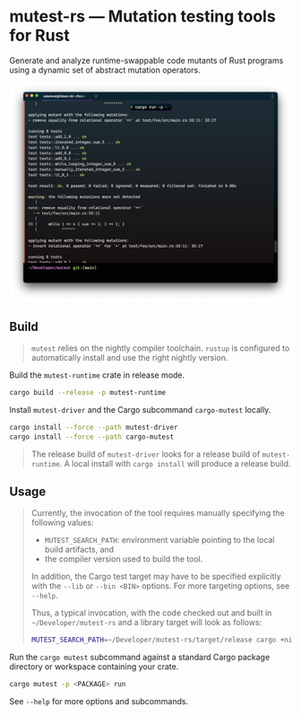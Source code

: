 # mutest-rs &mdash; Mutation testing tools for Rust

Generate and analyze runtime-swappable code mutants of Rust programs using a dynamic set of abstract mutation operators.

![Output of mutest](docs/res/output.png)

## Build

> `mutest` relies on the nightly compiler toolchain. `rustup` is configured to automatically install and use the right nightly version.

Build the `mutest-runtime` crate in release mode.

```sh
cargo build --release -p mutest-runtime
```

Install `mutest-driver` and the Cargo subcommand `cargo-mutest` locally.

```sh
cargo install --force --path mutest-driver
cargo install --force --path cargo-mutest
```

> The release build of `mutest-driver` looks for a release build of `mutest-runtime`. A local install with `cargo install` will produce a release build.

## Usage

> Currently, the invocation of the tool requires manually specifying the following values:
> * `MUTEST_SEARCH_PATH`: environment variable pointing to the local build artifacts, and
> * the compiler version used to build the tool.
>
> In addition, the Cargo test target may have to be specified explicitly with the `--lib` or `--bin <BIN>` options. For more targeting options, see `--help`.
>
> Thus, a typical invocation, with the code checked out and built in `~/Developer/mutest-rs` and a library target will look as follows:
>
> ```sh
> MUTEST_SEARCH_PATH=~/Developer/mutest-rs/target/release cargo +nightly-2022-06-13 mutest --lib run
> ```

Run the `cargo mutest` subcommand against a standard Cargo package directory or workspace containing your crate.

```sh
cargo mutest -p <PACKAGE> run
```

See `--help` for more options and subcommands.
